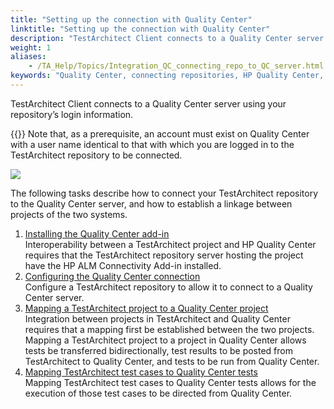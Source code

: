 ```yaml
--- 
title: "Setting up the connection with Quality Center"
linktitle: "Setting up the connection with Quality Center"
description: "TestArchitect Client connects to a Quality Center server using your repository’s login information."
weight: 1
aliases: 
    - /TA_Help/Topics/Integration_QC_connecting_repo_to_QC_server.html
keywords: "Quality Center, connecting repositories, HP Quality Center, repositories, connecting Quality Center, integration, connecting repositories"
---
```


TestArchitect Client connects to a Quality Center server using your repository’s login information.

{{<important>}} Note that, as a prerequisite, an account must exist on Quality Center with a user name identical to that with which you are logged in to the TestArchitect repository to be connected.

![](/images/TA_Help/Images/accountQC.png)

The following tasks describe how to connect your TestArchitect repository to the Quality Center server, and how to establish a linkage between projects of the two systems.

1.  [Installing the Quality Center add-in](/TA_Help/Topics/Integration_QC_connecting_repo_to_QC_server_step_1.5.html)  
Interoperability between a TestArchitect project and HP Quality Center requires that the TestArchitect repository server hosting the project have the HP ALM Connectivity Add-in installed.
2.  [Configuring the Quality Center connection](/TA_Help/Topics/Integration_QC_connecting_repo_to_QC_server_step_1.html)  
Configure a TestArchitect repository to allow it to connect to a Quality Center server.
3.  [Mapping a TestArchitect project to a Quality Center project](/TA_Help/Topics/Integration_QC_connecting_repo_to_QC_server_step_2.html)  
Integration between projects in TestArchitect and Quality Center requires that a mapping first be established between the two projects. Mapping a TestArchitect project to a project in Quality Center allows tests be transferred bidirectionally, test results to be posted from TestArchitect to Quality Center, and tests to be run from Quality Center.
4.  [Mapping TestArchitect test cases to Quality Center tests](/TA_Help/Topics/Integration_QC_connecting_repo_to_QC_server_step_3.html)  
Mapping TestArchitect test cases to Quality Center tests allows for the execution of those test cases to be directed from Quality Center.



